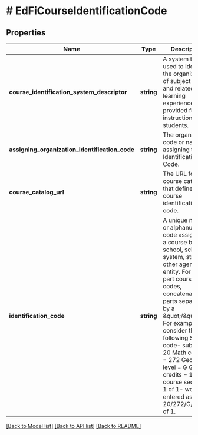 # # EdFiCourseIdentificationCode

## Properties

Name | Type | Description | Notes
------------ | ------------- | ------------- | -------------
**course_identification_system_descriptor** | **string** | A system that is used to identify the organization of subject matter and related learning experiences provided for the instruction of students. |
**assigning_organization_identification_code** | **string** | The organization code or name assigning the Identification Code. | [optional]
**course_catalog_url** | **string** | The URL for the course catalog that defines the course identification code. | [optional]
**identification_code** | **string** | A unique number or alphanumeric code assigned to a course by a school, school system, state, or other agency or entity. For multi-part course codes, concatenate the parts separated by a \&quot;/\&quot;. For example, consider the following SCED code-    subject &#x3D; 20 Math    course &#x3D; 272 Geometry    level &#x3D; G General    credits &#x3D; 1.00   course sequence 1 of 1- would be entered as 20/272/G/1.00/1 of 1. |

[[Back to Model list]](../../README.md#models) [[Back to API list]](../../README.md#endpoints) [[Back to README]](../../README.md)

